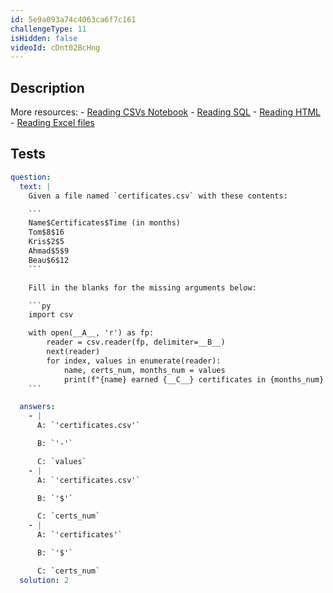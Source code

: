 ```yaml
---
id: 5e9a093a74c4063ca6f7c161
challengeType: 11
isHidden: false
videoId: cDnt02BcHng
---
```


## Description

<section id='description'>
More resources:
- <a href="https://notebooks.ai/rmotr-curriculum/rdp-reading-csv-and-txt-files-fb829f46" target='_blank'>Reading CSVs Notebook</a>
- <a href="https://notebooks.ai/rmotr-curriculum/rdp-reading-data-from-relational-databases-2a3a889b" target='_blank'>Reading SQL</a>
- <a href="https://notebooks.ai/rmotr-curriculum/rdp-reading-html-tables-eb9cca73" target='_blank'>Reading HTML</a>
- <a href="https://notebooks.ai/rmotr-curriculum/rdp-reading-excel-files-a6b99973" target='_blank'>Reading Excel files</a>
</section>

## Tests

<section id='tests'>

````yml
question:
  text: |
    Given a file named `certificates.csv` with these contents:

    ```
    Name$Certificates$Time (in months)
    Tom$8$16
    Kris$2$5
    Ahmad$5$9
    Beau$6$12
    ```

    Fill in the blanks for the missing arguments below:

    ```py
    import csv

    with open(__A__, 'r') as fp:
        reader = csv.reader(fp, delimiter=__B__)
        next(reader)
        for index, values in enumerate(reader):
            name, certs_num, months_num = values
            print(f"{name} earned {__C__} certificates in {months_num} months")
    ```

  answers:
    - |
      A: `'certificates.csv'`

      B: `'-'`

      C: `values`
    - |
      A: `'certificates.csv'`

      B: `'$'`

      C: `certs_num`
    - |
      A: `'certificates'`

      B: `'$'`

      C: `certs_num`
  solution: 2
````

</section>
